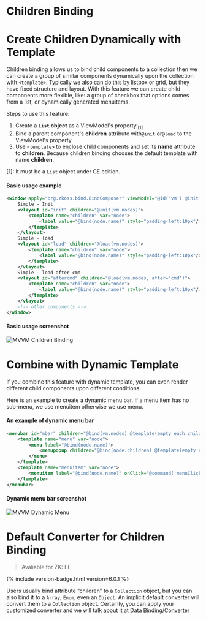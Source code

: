 # Children Binding

Create Children Dynamically with Template
=========================================
Children binding allows us to bind child components to a collection then we can create a group of similar components dynamically upon the collection with `<template>`. Typically we also can do this by listbox or grid, but they have fixed structure and layout. With this feature we can create child components more flexible, like: a group of checkbox that options comes from a list, or dynamically generated menuitems.

Steps to use this feature:
1.  Create a **` List ` object** as a ViewModel's property.<sub>[1]</sub>
2.  Bind a parent component's **children** attribute with`@init` or`@load` to the ViewModel's property
3.  Use ` <template> ` to enclose child components and set its **name** attribute to **children**. Because children binding chooses the default template with name **children**.

[1]: It must be a ` List ` object under CE edition.

#### Basic usage example
```xml
<window apply="org.zkoss.bind.BindComposer" viewModel="@id('vm') @init('foo.ChildrenSimpleVM')">
    Simple - Init
    <vlayout id="init" children="@init(vm.nodes)">
        <template name="children" var="node">
            <label value="@bind(node.name)" style="padding-left:10px"/>
        </template>
    </vlayout>
    Simple - load
    <vlayout id="load" children="@load(vm.nodes)">
        <template name="children" var="node">
            <label value="@bind(node.name)" style="padding-left:10px"/>
        </template>
    </vlayout>
    Simple - load after cmd
    <vlayout id="aftercmd" children="@load(vm.nodes, after='cmd')">
        <template name="children" var="node">
            <label value="@bind(node.name)" style="padding-left:10px"/>
        </template>
    </vlayout>
    <!-- other components -->
</window>
```

#### Basic usage screenshot
![MVVM Children Binding]({{site.baseurl}}/zk_mvvm_ref/images/mvvm-children-binding.png)

Combine with Dynamic Template
=============================
If you combine this feature with dynamic template, you can even render different child components upon different conditions.

Here is an example to create a dynamic menu bar. If a menu item has no sub-menu, we use menuitem otherwise we use menu.
#### An example of dynamic menu bar
```xml
<menubar id="mbar" children="@bind(vm.nodes) @template(empty each.children ? 'menuitem' : 'menu')">
    <template name="menu" var="node">
        <menu label="@bind(node.name)">
            <menupopup children="@bind(node.children) @template(empty each.children ? 'menuitem' : 'menu')"/>
        </menu>
    </template>
    <template name="menuitem" var="node">
        <menuitem label="@bind(node.name)" onClick="@command('menuClicked', node=node)" />
    </template>
</menubar>
```
#### Dynamic menu bar screenshot

![MVVM Dynamic Menu]({{site.baseurl}}/zk_mvvm_ref/images/mvvm-dynamic-menu.png)

Default Converter for Children Binding
======================================
> Avaliable for ZK: EE

{% include version-badge.html version=6.0.1 %}

Users usually bind attribute “children” to a `Collection` object, but you can also bind it to a ` Array `, ` Enum `, even an ` Object `. An implicit default converter will convert them to a ` Collection ` object. Certainly, you can apply your customized converter and we will talk about it at [Data Binding/Converter](./converter)

